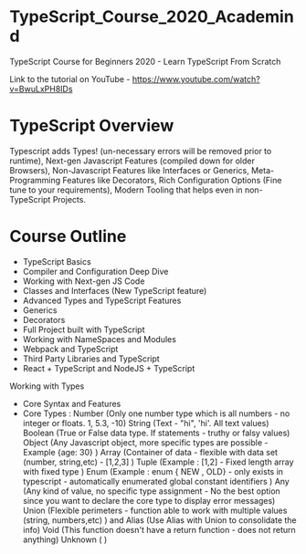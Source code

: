 # TypeScript_Course_2020_Academind

TypeScript Course for Beginners 2020 - Learn TypeScript From Scratch

Link to the tutorial on YouTube - https://www.youtube.com/watch?v=BwuLxPH8IDs

# TypeScript Overview

Typescript adds Types! (un-necessary errors will be removed prior to runtime), Next-gen Javascript Features (compiled down for older Browsers), Non-Javascript Features like Interfaces or Generics, Meta-Programming Features like Decorators, Rich Configuration Options (Fine tune to your requirements), Modern Tooling that helps even in non-TypeScript Projects.

# Course Outline

- TypeScript Basics
- Compiler and Configuration Deep Dive
- Working with Next-gen JS Code
- Classes and Interfaces (New TypeScript feature)
- Advanced Types and TypeScript Features
- Generics
- Decorators
- Full Project built with TypeScript
- Working with NameSpaces and Modules
- Webpack and TypeScript
- Third Party Libraries and TypeScript
- React + TypeScript and NodeJS + TypeScript

Working with Types

- Core Syntax and Features
- Core Types :
  Number (Only one number type which is all numbers - no integer or floats. 1, 5.3, -10)
  String (Text - "hi", 'hi'. All text values)
  Boolean (True or False data type. If statements - truthy or falsy values)
  Object (Any Javascript object, more specific types are possible - Example {age: 30} )
  Array (Container of data - flexible with data set (number, string,etc) - [1,2,3] )
  Tuple (Example : [1,2] - Fixed length array with fixed type )
  Enum (Example : enum { NEW , OLD} - only exists in typescript - automatically enumerated global constant identifiers )
  Any (Any kind of value, no specific type assignment - No the best option since you want to declare the core type to display error messages)
  Union (Flexible perimeters - function able to work with multiple values (string, numbers,etc) ) and Alias (Use Alias with Union to consolidate the info)
  Void (This function doesn't have a return function - does not return anything)
  Unknown ( )
